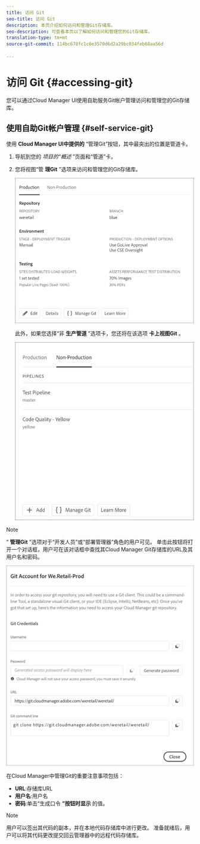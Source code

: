 ```yaml
---
title: 访问 Git
seo-title: 访问 Git
description: 本页介绍如何访问和管理Git存储库。
seo-description: 可查看本页以了解如何访问和管理您的Git存储库。
translation-type: tm+mt
source-git-commit: 114bc678fc1c6e3570d6d2a29bc034feb68aa56d

---
```



# 访问 Git {#accessing-git}

您可以通过Cloud Manager UI使用自助服务Git帐户管理访问和管理您的Git存储库。

## 使用自助Git帐户管理 {#self-service-git}

使用 **Cloud Manager UI中提供的** “管理Git”按钮，其中最突出的位置是管道卡。

1. 导航到您的 *项目的“概述* ”页面和“管道”卡。

1. 您将视图“管 **理Git** ”选项来访问和管理您的Git存储库。

   ![](assets/manage-git1.png)

   此外，如果您选择“非 **生产管道** ”选项卡，您还将在该选项 **卡上视图Git** 。

   ![](assets/manage-git-new2.png)

>[!NOTE]
>“ **管理Git** ”选项对于“开发人员”或“部署管理器”角色的用户可见。 单击此按钮将打开一个对话框，用户可在该对话框中查找其Cloud Manager Git存储库的URL及其用户名和密码。

![](assets/manage-git3.png)

在Cloud Manager中管理Git的重要注意事项包括：

* **URL**:存储库URL
* **用户名**:用户名
* **密码**:单击“生成口令 **”按钮时显示** 的值。


>[!NOTE]
>
>用户可以签出其代码的副本，并在本地代码存储库中进行更改。 准备就绪后，用户可以将其代码更改提交回云管理器中的远程代码存储库。

